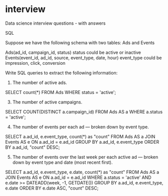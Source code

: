 # interview

Data science interview questions - with answers

SQL

Suppose we have the following schema with two tables: Ads and Events

Ads(ad_id, campaign_id, status)
status could be active or inactive
Events(event_id, ad_id, source, event_type, date, hour)
event_type could be impression, click, conversion


Write SQL queries to extract the following information:

1) The number of active ads.

SELECT count(*) FROM Ads WHERE status = 'active';


3) The number of active campaigns.

SELECT COUNT(DISTINCT a.campaign_id)
FROM Ads AS a
WHERE a.status = 'active';

4) The number of events per each ad — broken down by event type.



SELECT a.ad_id, e.event_type, count(*) as "count"
FROM Ads AS a
  JOIN Events AS e
      ON a.ad_id = e.ad_id
GROUP BY a.ad_id, e.event_type
ORDER BY a.ad_id, "count" DESC;

5) The number of events over the last week per each active ad — broken down by event type and date (most recent first).



SELECT a.ad_id, e.event_type, e.date, count(*) as "count"
FROM Ads AS a
  JOIN Events AS e
      ON a.ad_id = e.ad_id
WHERE a.status = 'active'
   AND e.date >= DATEADD(week, -1, GETDATE())
GROUP BY a.ad_id, e.event_type, e.date
ORDER BY e.date ASC, "count" DESC;
